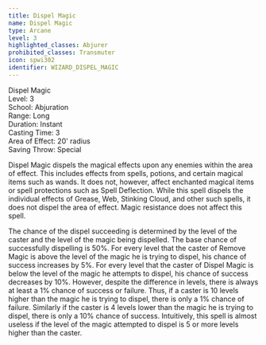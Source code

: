 ```yaml
---
title: Dispel Magic
name: Dispel Magic
type: Arcane
level: 3
highlighted_classes: Abjurer
prohibited_classes: Transmuter
icon: spwi302
identifier: WIZARD_DISPEL_MAGIC
---
```

Dispel Magic  
Level: 3  
School: Abjuration  
Range: Long  
Duration: Instant  
Casting Time: 3  
Area of Effect: 20' radius  
Saving Throw: Special  
  
Dispel Magic dispels the magical effects upon any enemies within the area of effect. This includes effects from spells, potions, and certain magical items such as wands. It does not, however, affect enchanted magical items or spell protections such as Spell Deflection. While this spell dispels the individual effects of Grease, Web, Stinking Cloud, and other such spells, it does not dispel the area of effect. Magic resistance does not affect this spell.  
  
The chance of the dispel succeeding is determined by the level of the caster and the level of the magic being dispelled. The base chance of successfully dispelling is 50%. For every level that the caster of Remove Magic is above the level of the magic he is trying to dispel, his chance of success increases by 5%. For every level that the caster of Dispel Magic is below the level of the magic he attempts to dispel, his chance of success decreases by 10%. However, despite the difference in levels, there is always at least a 1% chance of success or failure. Thus, if a caster is 10 levels higher than the magic he is trying to dispel, there is only a 1% chance of failure. Similarly if the caster is 4 levels lower than the magic he is trying to dispel, there is only a 10% chance of success. Intuitively, this spell is almost useless if the level of the magic attempted to dispel is 5 or more levels higher than the caster.  
